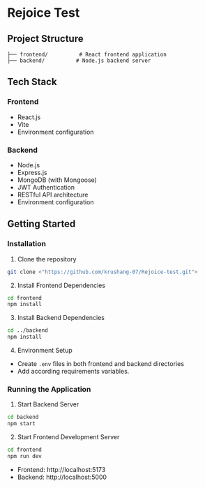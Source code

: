# Rejoice Test

## Project Structure

```
├── frontend/          # React frontend application
├── backend/          # Node.js backend server
```

## Tech Stack

### Frontend

- React.js
- Vite
- Environment configuration

### Backend

- Node.js
- Express.js
- MongoDB (with Mongoose)
- JWT Authentication
- RESTful API architecture
- Environment configuration

## Getting Started

### Installation

1. Clone the repository

```bash
git clone <"https://github.com/krushang-07/Rejoice-test.git">
```

2. Install Frontend Dependencies

```bash
cd frontend
npm install
```

3. Install Backend Dependencies

```bash
cd ../backend
npm install
```

4. Environment Setup

- Create `.env` files in both frontend and backend directories
- Add according requirements variables.

### Running the Application

1. Start Backend Server

```bash
cd backend
npm start
```

2. Start Frontend Development Server

```bash
cd frontend
npm run dev
```

- Frontend: http://localhost:5173
- Backend: http://localhost:5000
